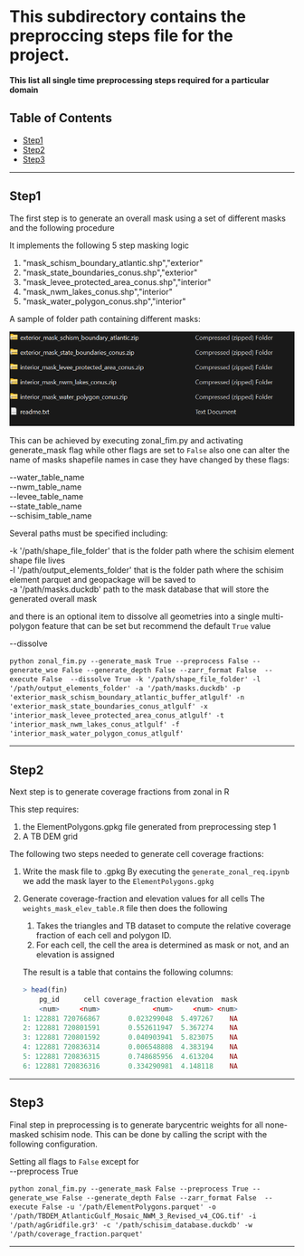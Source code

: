 # This subdirectory contains the preproccing steps file for the project.

**This list all single time preprocessing steps required for a particular domain**

## Table of Contents

- [Step1](#step1)
- [Step2](#step2)
- [Step3](#step3)

---

## Step1

The first step is to generate an overall mask using a set of different masks and the following procedure
        
It implements the following 5 step masking logic

1. "mask_schism_boundary_atlantic.shp","exterior"
2. "mask_state_boundaries_conus.shp","exterior"
3. "mask_levee_protected_area_conus.shp","interior"
4. "mask_nwm_lakes_conus.shp","interior"
5. "mask_water_polygon_conus.shp","interior" 

A sample of folder path containing different masks:

![output](../assets/images/masks_zip.png)

This can be achieved by executing zonal_fim.py and activating generate_mask flag while other flags are set to `False` also one can alter the name of masks shapefile names in case they have changed by these flags:

--water_table_name <br>
--nwm_table_name <br>
--levee_table_name <br>
--state_table_name <br>
--schisim_table_name <br>

Several paths must be specified including:

-k '/path/shape_file_folder' that is the folder path where the schisim element shape file lives <br>
-l '/path/output_elements_folder' that is the folder path where the schisim element parquet and geopackage will be saved to <br>
-a '/path/masks.duckdb' path to the mask database that will store the generated overall mask <br>

and there is an optional item to dissolve all geometries into a single multi-polygon feature that can be set but recommend the default `True` value

--dissolve

```shell
python zonal_fim.py --generate_mask True --preprocess False --generate_wse False --generate_depth False --zarr_format False  --execute False  --dissolve True -k '/path/shape_file_folder' -l '/path/output_elements_folder' -a '/path/masks.duckdb' -p 'exterior_mask_schism_boundary_atlantic_buffer_atlgulf' -n 'exterior_mask_state_boundaries_conus_atlgulf' -x 'interior_mask_levee_protected_area_conus_atlgulf' -t 'interior_mask_nwm_lakes_conus_atlgulf' -f 'interior_mask_water_polygon_conus_atlgulf'
```


---


## Step2
Next step is to generate coverage fractions from zonal in R

This step requires:
1. the ElementPolygons.gpkg file generated from preprocessing step 1 <br>
2. A TB DEM grid <br>

The following two steps needed to generate cell coverage fractions:
1. Write the mask file to .gpkg 
    By executing the `generate_zonal_req.ipynb` we add the mask layer to the `ElementPolygons.gpkg`

2. Generate coverage-fraction and elevation values for all cells 
    The `weights_mask_elev_table.R` file then does the following

    1.  Takes the triangles and TB dataset to compute the relative coverage fraction of each cell and polygon ID. <br>
    2.  For each cell, the cell the area is determined as mask or not, and an elevation is assigned

    The result is a table that contains the following columns:

    ```r
    > head(fin)
        pg_id      cell coverage_fraction elevation  mask
        <num>     <num>             <num>     <num> <num>
    1: 122881 720766867       0.023299048  5.497267    NA
    2: 122881 720801591       0.552611947  5.367274    NA
    3: 122881 720801592       0.040903941  5.823075    NA
    4: 122881 720836314       0.006548808  4.383194    NA
    5: 122881 720836315       0.748685956  4.613204    NA
    6: 122881 720836316       0.334290981  4.148118    NA
    ```


---    


## Step3
Final step in preprocessing is to generate barycentric weights for all none-masked schisim node. This can be done by calling the script with the following configuration.

Setting all flags to `False` except for <br>
--preprocess True <br>

```shell
python zonal_fim.py --generate_mask False --preprocess True --generate_wse False --generate_depth False --zarr_format False  --execute False -u '/path/ElementPolygons.parquet' -o '/path/TBDEM_AtlanticGulf_Mosaic_NWM_3_Revised_v4_COG.tif' -i '/path/agGridfile.gr3' -c '/path/schisim_database.duckdb' -w '/path/coverage_fraction.parquet'
```
---   